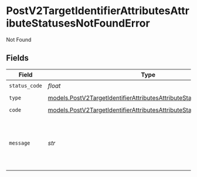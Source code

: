 # PostV2TargetIdentifierAttributesAttributeStatusesNotFoundError

Not Found


## Fields

| Field                                                                                                                                              | Type                                                                                                                                               | Required                                                                                                                                           | Description                                                                                                                                        | Example                                                                                                                                            |
| -------------------------------------------------------------------------------------------------------------------------------------------------- | -------------------------------------------------------------------------------------------------------------------------------------------------- | -------------------------------------------------------------------------------------------------------------------------------------------------- | -------------------------------------------------------------------------------------------------------------------------------------------------- | -------------------------------------------------------------------------------------------------------------------------------------------------- |
| `status_code`                                                                                                                                      | *float*                                                                                                                                            | :heavy_check_mark:                                                                                                                                 | N/A                                                                                                                                                |                                                                                                                                                    |
| `type`                                                                                                                                             | [models.PostV2TargetIdentifierAttributesAttributeStatusesNotFoundType](../models/postv2targetidentifierattributesattributestatusesnotfoundtype.md) | :heavy_check_mark:                                                                                                                                 | N/A                                                                                                                                                |                                                                                                                                                    |
| `code`                                                                                                                                             | [models.PostV2TargetIdentifierAttributesAttributeStatusesNotFoundCode](../models/postv2targetidentifierattributesattributestatusesnotfoundcode.md) | :heavy_check_mark:                                                                                                                                 | N/A                                                                                                                                                |                                                                                                                                                    |
| `message`                                                                                                                                          | *str*                                                                                                                                              | :heavy_check_mark:                                                                                                                                 | N/A                                                                                                                                                | Attribute with slug/ID "my-attribute" not found.                                                                                                   |